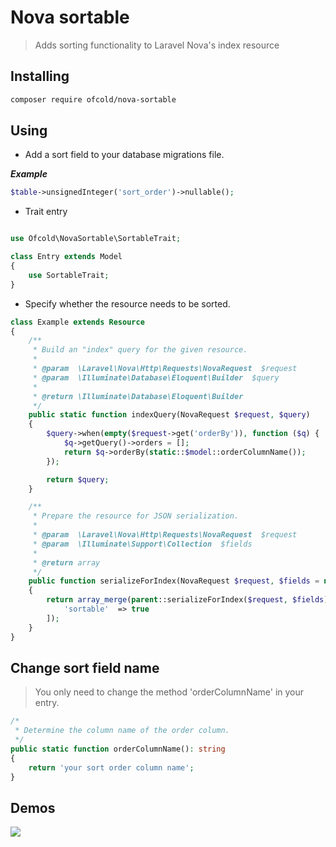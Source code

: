 # Nova sortable

> Adds sorting functionality to Laravel Nova's index resource


## Installing

```bash
composer require ofcold/nova-sortable
```


## Using

- Add a sort field to your database migrations file.

***Example***

```php
$table->unsignedInteger('sort_order')->nullable();
```

- Trait entry

```php

use Ofcold\NovaSortable\SortableTrait;

class Entry extends Model
{
	use SortableTrait;
}
```

- Specify whether the resource needs to be sorted.

```php
class Example extends Resource
{
	/**
	 * Build an "index" query for the given resource.
	 *
	 * @param  \Laravel\Nova\Http\Requests\NovaRequest  $request
	 * @param  \Illuminate\Database\Eloquent\Builder  $query
	 *
	 * @return \Illuminate\Database\Eloquent\Builder
	 */
	public static function indexQuery(NovaRequest $request, $query)
	{
		$query->when(empty($request->get('orderBy')), function ($q) {
			$q->getQuery()->orders = [];
			return $q->orderBy(static::$model::orderColumnName());
		});

		return $query;
	}

	/**
	 * Prepare the resource for JSON serialization.
	 *
	 * @param  \Laravel\Nova\Http\Requests\NovaRequest  $request
	 * @param  \Illuminate\Support\Collection  $fields
	 *
	 * @return array
	 */
	public function serializeForIndex(NovaRequest $request, $fields = null)
	{
		return array_merge(parent::serializeForIndex($request, $fields), [
			'sortable'	=> true
		]);
	}
}
```


## Change sort field name

> You only need to change the method 'orderColumnName' in your entry.

```php
/*
 * Determine the column name of the order column.
 */
public static function orderColumnName(): string
{
	return 'your sort order column name';
}
```


## Demos

<img src="https://github.com/ofcold/nova-sortable/raw/master/demos.gif?sanitize=true">
